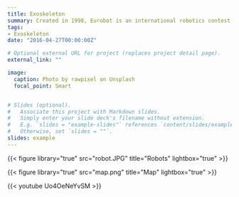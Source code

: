```yaml
---
title: Exoskeleton
summary: Created in 1998, Eurobot is an international robotics contest.
tags:
- Exoskeleton
date: "2016-04-27T00:00:00Z"

# Optional external URL for project (replaces project detail page).
external_link: ""

image:
  caption: Photo by rawpixel on Unsplash
  focal_point: Smart


# Slides (optional).
#   Associate this project with Markdown slides.
#   Simply enter your slide deck's filename without extension.
#   E.g. `slides = "example-slides"` references `content/slides/example-slides.md`.
#   Otherwise, set `slides = ""`.
slides: example
---
```

{{< figure library="true" src="robot.JPG" title="Robots" lightbox="true" >}}

{{< figure library="true" src="map.png" title="Map" lightbox="true" >}}

{{< youtube Uo4OeNeYvSM >}}
